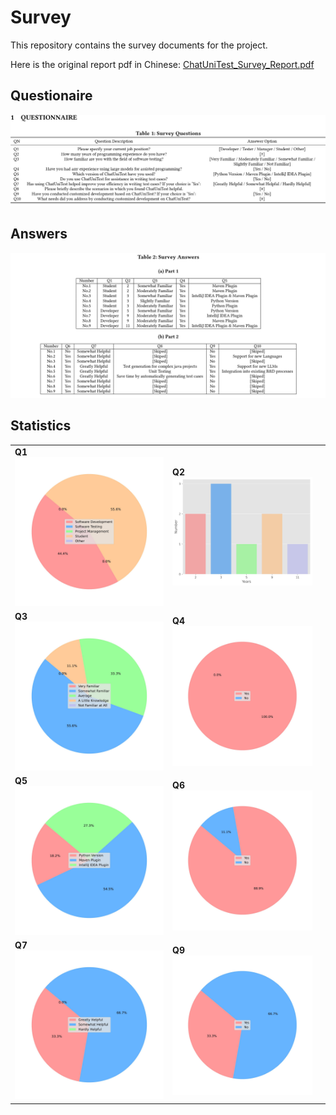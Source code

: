 # Survey

This repository contains the survey documents for the project.

Here is the original report pdf in Chinese: [ChatUniTest_Survey_Report.pdf](ChatUniTest_Survey_Report.pdf)

## Questionaire

![Questionaire](img/survey_table_1.jpg)

## Answers

![Answers](img/survey_table_2.jpg)

## Statistics

<table>
  <tr>
    <td>
      <div><strong>Q1</strong></div>
      <img src="img/q1.jpg" width="100%"/>
    </td>
    <td>
      <div><strong>Q2</strong></div>
      <img src="img/q2.jpg" width="94%"/>
    </td>
  </tr>
  <tr>
    <td>
      <div><strong>Q3</strong></div>
      <img src="img/q3.jpg" width="100%"/>
    </td>
    <td>
      <div><strong>Q4</strong></div>
      <img src="img/q4.jpg" width="94%"/>
    </td>
  </tr>
  <tr>
    <td>
      <div><strong>Q5</strong></div>
      <img src="img/q5.jpg" width="100%"/>
    </td>
    <td>
      <div><strong>Q6</strong></div>
      <img src="img/q6.jpg" width="94%"/>
    </td>
  </tr>
  <tr>
    <td>
      <div><strong>Q7</strong></div>
      <img src="img/q7.jpg" width="100%"/>
    </td>
    <td>
      <div><strong>Q9</strong></div>
      <img src="img/q9.jpg" width="94%"/>
    </td>
  </tr>
</table>
